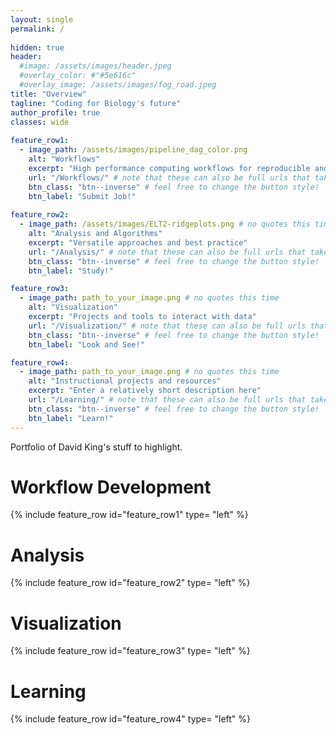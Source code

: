 ```yaml
---
layout: single
permalink: / 
     
hidden: true
header:
  #image: /assets/images/header.jpeg
  #overlay_color: #"#5e616c"
  #overlay_image: /assets/images/fog_road.jpeg
title: "Overview"
tagline: "Coding for Biology's future"   
author_profile: true
classes: wide
   
feature_row1:
  - image_path: /assets/images/pipeline_dag_color.png
    alt: "Workflows"
    excerpt: "High performance computing workflows for reproducible and high-throughput analysis."
    url: "/Workflows/" # note that these can also be full urls that take people to other sites
    btn_class: "btn--inverse" # feel free to change the button style!
    btn_label: "Submit Job!"
    
feature_row2:
  - image_path: /assets/images/ELT2-ridgeplots.png # no quotes this time
    alt: "Analysis and Algorithms"
    excerpt: "Versatile approaches and best practice"
    url: "/Analysis/" # note that these can also be full urls that take people to other sites
    btn_class: "btn--inverse" # feel free to change the button style!
    btn_label: "Study!"

feature_row3:
  - image_path: path_to_your_image.png # no quotes this time
    alt: "Visualization"
    excerpt: "Projects and tools to interact with data"
    url: "/Visualization/" # note that these can also be full urls that take people to other sites
    btn_class: "btn--inverse" # feel free to change the button style!
    btn_label: "Look and See!"

feature_row4:
  - image_path: path_to_your_image.png # no quotes this time
    alt: "Instructional projects and resources"
    excerpt: "Enter a relatively short description here"
    url: "/Learning/" # note that these can also be full urls that take people to other sites
    btn_class: "btn--inverse" # feel free to change the button style!
    btn_label: "Learn!"
---
```


Portfolio of David King's stuff to highlight.

# Workflow Development

{% include feature_row id="feature_row1" type= "left" %}

# Analysis

{% include feature_row id="feature_row2" type= "left" %}

# Visualization

{% include feature_row id="feature_row3" type= "left" %}

# Learning

{% include feature_row id="feature_row4" type= "left" %}
